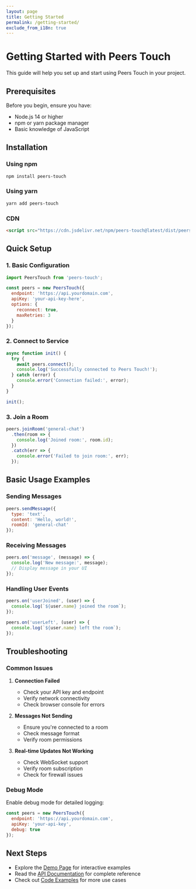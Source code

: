 ```yaml
---
layout: page
title: Getting Started
permalink: /getting-started/
exclude_from_i18n: true
---
```


# Getting Started with Peers Touch

This guide will help you set up and start using Peers Touch in your project.

## Prerequisites

Before you begin, ensure you have:

- Node.js 14 or higher
- npm or yarn package manager
- Basic knowledge of JavaScript

## Installation

### Using npm

```bash
npm install peers-touch
```

### Using yarn

```bash
yarn add peers-touch
```

### CDN

```html
<script src="https://cdn.jsdelivr.net/npm/peers-touch@latest/dist/peers-touch.min.js"></script>
```

## Quick Setup

### 1. Basic Configuration

```javascript
import PeersTouch from 'peers-touch';

const peers = new PeersTouch({
  endpoint: 'https://api.yourdomain.com',
  apiKey: 'your-api-key-here',
  options: {
    reconnect: true,
    maxRetries: 3
  }
});
```

### 2. Connect to Service

```javascript
async function init() {
  try {
    await peers.connect();
    console.log('Successfully connected to Peers Touch!');
  } catch (error) {
    console.error('Connection failed:', error);
  }
}

init();
```

### 3. Join a Room

```javascript
peers.joinRoom('general-chat')
  .then(room => {
    console.log('Joined room:', room.id);
  })
  .catch(err => {
    console.error('Failed to join room:', err);
  });
```

## Basic Usage Examples

### Sending Messages

```javascript
peers.sendMessage({
  type: 'text',
  content: 'Hello, world!',
  roomId: 'general-chat'
});
```

### Receiving Messages

```javascript
peers.on('message', (message) => {
  console.log('New message:', message);
  // Display message in your UI
});
```

### Handling User Events

```javascript
peers.on('userJoined', (user) => {
  console.log(`${user.name} joined the room`);
});

peers.on('userLeft', (user) => {
  console.log(`${user.name} left the room`);
});
```

## Troubleshooting

### Common Issues

1. **Connection Failed**
   - Check your API key and endpoint
   - Verify network connectivity
   - Check browser console for errors

2. **Messages Not Sending**
   - Ensure you're connected to a room
   - Check message format
   - Verify room permissions

3. **Real-time Updates Not Working**
   - Check WebSocket support
   - Verify room subscription
   - Check for firewall issues

### Debug Mode

Enable debug mode for detailed logging:

```javascript
const peers = new PeersTouch({
  endpoint: 'https://api.yourdomain.com',
  apiKey: 'your-api-key',
  debug: true
});
```

## Next Steps

- Explore the [Demo Page](/demo/) for interactive examples
- Read the [API Documentation](/docs/api/) for complete reference
- Check out [Code Examples](/docs/examples/) for more use cases
